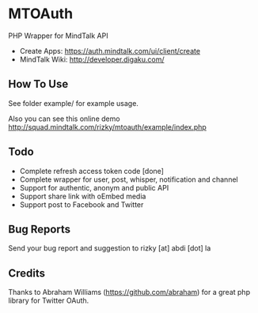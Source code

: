 MTOAuth
=======

PHP Wrapper for MindTalk API

 * Create Apps: https://auth.mindtalk.com/ui/client/create
 * MindTalk Wiki: http://developer.digaku.com/

How To Use
----------

See folder example/ for example usage.

Also you can see this online demo http://squad.mindtalk.com/rizky/mtoauth/example/index.php

Todo
----
    
 * Complete refresh access token code [done]
 * Complete wrapper for user, post, whisper, notification and channel
 * Support for authentic, anonym and public API
 * Support share link with oEmbed media
 * Support post to Facebook and Twitter


Bug Reports
-----------

Send your bug report and suggestion to rizky [at] abdi [dot] la

Credits
-------

Thanks to Abraham Williams (https://github.com/abraham) for a great php library for Twitter OAuth.